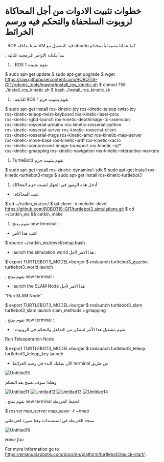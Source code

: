 # خطوات تثبيت الادوات من أجل المحاكاة لروبوت السلحفاة والتحكم فيه ورسم الخرائط 

.  ROS مثبتا بداخله VM قيد التشغيل مع ubuntu كما عملنا مسبقا بأستخدام 

:  نبدأ بكتابة الاوامر البرمجية  التالية   

1.  : ROS 1 نقوم بتثبيت 

 $ sudo apt-get update
 $ sudo apt-get upgrade
 $ wget https://raw.githubusercontent.com/ROBOTIS-GIT/robotis_tools/master/install_ros_kinetic.sh
 $ chmod 755 ./install_ros_kinetic.sh 
 $ bash ./install_ros_kinetic.sh


1. : التابعة ROS 1 نقوم بتثبيت حزم 


 $ sudo apt-get install ros-kinetic-joy ros-kinetic-teleop-twist-joy \
  ros-kinetic-teleop-twist-keyboard ros-kinetic-laser-proc \
  ros-kinetic-rgbd-launch ros-kinetic-depthimage-to-laserscan \
  ros-kinetic-rosserial-arduino ros-kinetic-rosserial-python \
  ros-kinetic-rosserial-server ros-kinetic-rosserial-client \
  ros-kinetic-rosserial-msgs ros-kinetic-amcl ros-kinetic-map-server \
  ros-kinetic-move-base ros-kinetic-urdf ros-kinetic-xacro \
  ros-kinetic-compressed-image-transport ros-kinetic-rqt* \
  ros-kinetic-gmapping ros-kinetic-navigation ros-kinetic-interactive-markers




1. TurtleBot3  نقوم بتثبيت حزم 

 $ sudo apt-get install ros-kinetic-dynamixel-sdk
 $ sudo apt-get install ros-kinetic-turtlebot3-msgs
 $ sudo apt-get install ros-kinetic-turtlebot3

1. أدخل هذه الرموز في الجهاز لتثبيت حزم المحاكاة

 * : نثبت المحاكاة 

 $ cd ~/catkin_ws/src/
 $ git clone -b melodic-devel https://github.com/ROBOTIS-GIT/turtlebot3_simulations.git
 $ cd ~/catkin_ws && catkin_make


1. ​نقوم بفتح new terminal : 
  
*  اكتب هذا الأمر

 $ source ~/catkin_ws/devel/setup.bash

*  launch the simulation world هذا الامر لأجل : 

 $ export TURTLEBOT3_MODEL=burger
 $ roslaunch turtlebot3_gazebo turtlebot3_world.launch


.  ​نقوم بفتح new terminal : 

* launch the SLAM Node  هذا الامر لأجل 

"Run SLAM Node"

 $ export TURTLEBOT3_MODEL=burger
 $ roslaunch turtlebot3_slam turtlebot3_slam.launch slam_methods:=gmapping



.  ​نقوم بفتح new terminal : 

*  : نقوم بتشغيل هذا الأمر لتتمكن من التفاعل والتحكم في الروبوت

Run Teleoperation Node

 $ export TURTLEBOT3_MODEL=burger
 $ roslaunch turtlebot3_teleop turtlebot3_teleop_key.launch

* الآن يمكنك البدء في رسم الخرائط
 terminal عن طريق 

![Untitled15](https://user-images.githubusercontent.com/85697922/124582239-8386bb00-de5a-11eb-80a7-7608c8cdc82b.png)


وهكذا سوف تصبح بعد التحكم 

![Untitled11](https://user-images.githubusercontent.com/85697922/124581707-00656500-de5a-11eb-9eff-6709d2dca799.png)
![Untitled12](https://user-images.githubusercontent.com/85697922/124581719-05c2af80-de5a-11eb-9276-6e8b3b1f2aab.png)
![Untitled13](https://user-images.githubusercontent.com/85697922/124581743-0c512700-de5a-11eb-961e-d154255cb85e.png)
![Untitled14](https://user-images.githubusercontent.com/85697922/124581762-1115db00-de5a-11eb-925e-e0e317dd5b17.png)

.  نقوم بفتح new terminal لحفظ الخريطة 

 $ rosrun map_server map_saver -f ~/map

ستجد الخريطة في المستندات وهنا صورة لخريطتي


![Untitled16](https://user-images.githubusercontent.com/85697922/124582544-c6489300-de5a-11eb-87b0-68f54a12129b.png)



*Have fun*


For more information go to https://emanual.robotis.com/docs/en/platform/turtlebot3/quick-start/ .

